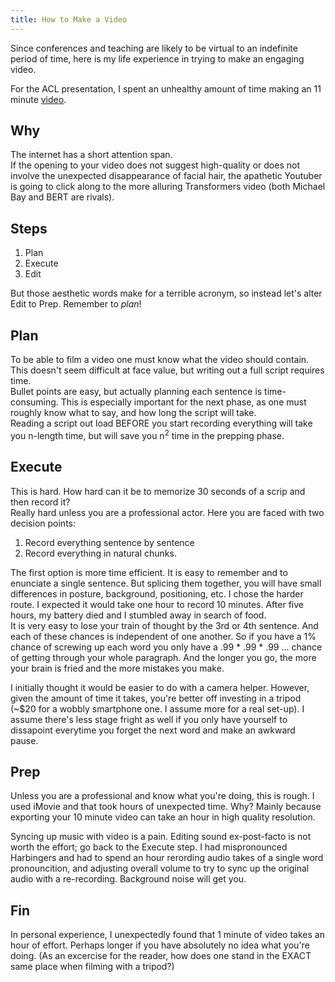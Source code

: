 ```yaml
---
title: How to Make a Video
---
```


Since conferences and teaching are likely to be virtual to an indefinite period of time, here is my life experience in trying to make an engaging video.

For the ACL presentation, I spent an unhealthy amount of time making an 11 minute [video](https://www.youtube.com/watch?v=BVAAhIUtf9U&t).


## Why

The internet has a short attention span.  
If the opening to your video does not suggest high-quality or does not involve the  unexpected disappearance of facial hair, the apathetic Youtuber is going to click along to the more alluring Transformers video (both Michael Bay and BERT are rivals).    

## Steps

1. Plan
2. Execute
3. Edit

But those aesthetic words make for a terrible acronym, so instead let's alter Edit to Prep.  Remember to _plan_!

## Plan
To be able to film a video one must know what the video should contain.  This doesn't seem difficult at face value, but writing out a full script requires time.  
Bullet points are easy, but actually planning each sentence is time-consuming.  This is especially important for the next phase, as one must roughly know what to say, and how long the script will take.  
Reading a script out load BEFORE you start recording everything will take you n-length time, but will save you n<sup>2</sup> time in the prepping phase.  

## Execute
This is hard.  How hard can it be to memorize 30 seconds of a scrip and then record it?  
Really hard unless you are a professional actor.  Here you are faced with two decision points:
1. Record everything sentence by sentence
2. Record everything in natural chunks.

The first option is more time efficient.  It is easy to remember and to enunciate a single sentence.   But splicing them together, you will have small differences in posture, background, positioning, etc.
I chose the harder route.  I expected it would take one hour to record 10 minutes.  After five hours, my battery died and I stumbled away in search of food.  
It is very easy to lose your train of thought by the 3rd or 4th sentence.  And each of these chances is independent of one another.  So if you have a 1% chance of screwing up each word you only have a .99 * .99 * .99 ... chance of getting through your whole paragraph.
And the longer you go, the more your brain is fried and the more mistakes you make.  

I initially thought it would be easier to do with a camera helper.  However, given the amount of time it takes, you're better off investing in a tripod (~$20 for a wobbly smartphone one.  I assume more for a real set-up).  I assume there's less stage fright as well if you only have yourself to dissapoint everytime you forget the next word and make an awkward pause.

## Prep

Unless you are a professional and know what you're doing, this is rough.  I used iMovie and that took hours of unexpected time.  Why?  Mainly because exporting your 10 minute video can take an hour in high quality resolution.  

Syncing up music with video is a pain.  Editing sound ex-post-facto is not worth the effort; go back to the Execute step.  I had mispronounced Harbingers and had to spend an hour rerording audio takes of a single word pronouncition, and adjusting overall volume to try to sync up the original audio with a re-recording.  Background noise will get you.  

## Fin

In personal experience, I unexpectedly found that 1 minute of video takes an hour of effort. Perhaps longer if you have absolutely no idea what you're doing.  (As an excercise for the reader, how does one stand in the EXACT same place when filming with a tripod?)

